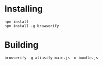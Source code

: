 # Installing

```shell
npm install
npm install -g browserify
```

# Building

```shell
browserify -g aliasify main.js -o bundle.js
```
